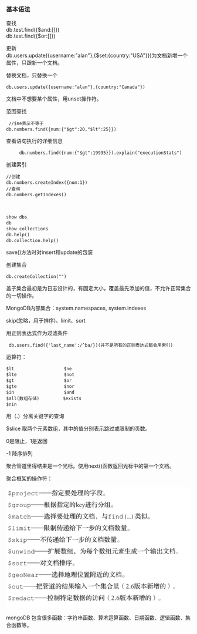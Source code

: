 ### 基本语法

查找</br>
db.test.find({$and:[]})</br>
db.test.find({$or:[]})

更新</br>
db.users.update({username:"alan"},{$set:{country:"USA"}})为文档新增一个属性，只跟新一个文档。</br>

替换文档，只替换一个

    db.users.update({username:"alan"},{country:"Canada"})

文档中不想要某个属性，用unset操作符。

范围查找
     
     //$ne表示不等于
    db.numbers.find({num:{"$gt":20,"$lt":25}})


查看语句执行的详细信息

         db.numbers.find({num:{"$gt":19995}}).explain("executionStats")

创建索引

	//创建
	db.numbers.createIndex({num:1})
	//查询
	db.numbers.getIndexes()

</br>

	show dbs
	db
	show collections
    db.help()
    db.collection.help()

save()方法时对insert和update的包装


 创建集合

    db.createCollection("")


盖子集合最初是为日志设计的，有固定大小，覆盖最先添加的值，不允许正常集合的一切操作。


MongoDB内部集合：system.namespaces,  system.indexes



skip(忽略，用于排序)、limit、sort


用正则表达式作为过滤条件

     db.users.find({'last_name':/^ba/})(并不是所有的正则表达式都会用索引)


运算符：

	$lt                   $ne 
	$lte                  $not  
	$gt                   $or 
	$gte                  $nor  
	$in                   $and 
	$all(数组存储)         $exists 
	$nin                  

用（.）分离关键字的查询



$slice  取两个元素数组，其中的值分别表示跳过或限制的页数。

0是阻止，1是返回

-1 降序排列

聚合管道里得结果是一个光标。使用next()函数返回光标中的第一个文档。


聚合框架的操作符：

![](./img/a.png)


mongoDB 包含很多函数：字符串函数、算术运算函数、日期函数、逻辑函数、集合函数等。




























